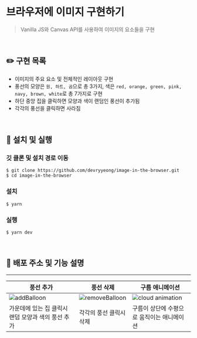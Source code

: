 # 브라우저에 이미지 구현하기

> Vanilla JS와 Canvas API를 사용하여 이미지의 요소들을 구현

<br>

## ✏️ 구현 목록
- 이미지의 주요 요소 및 전체적인 레이아웃 구현
- 풍선의 모양은 `원, 하트, 곰`으로 총 3가지, 색은 `red, orange, green, pink, navy, brown, white`로 총 7가지로 구현
- 하단 중앙 집을 클릭하면 모양과 색이 랜덤인 풍선이 추가됨
- 각각의 풍선을 클릭하면 사라짐

<br>

## 🔧 설치 및 실행

### 깃 클론 및 설치 경로 이동

```
$ git clone https://github.com/devryyeong/image-in-the-browser.git
$ cd image-in-the-browser
```

### 설치

```
$ yarn
```

### 실행

```
$ yarn dev
```

<br>

## 📎 배포 주소 및 기능 설명
---
|**풍선 추가**|**풍선 삭제**|**구름 애니메이션**|
|---|---|---|
|![addBalloon](https://github.com/devryyeong/image-in-the-browser/assets/68095767/98b84ac5-c7c5-4529-b1e0-f81a741c69d9)|![removeBalloon](https://github.com/devryyeong/image-in-the-browser/assets/68095767/f39e8be9-c6d1-45db-99fc-e577b7e17c46)|![cloud animation](https://github.com/devryyeong/image-in-the-browser/assets/68095767/2165eeb9-cb09-408a-9888-167a19af30e7)|
|가운데에 있는 집 클릭시 랜덤 모양과 색의 풍선 추가|각각의 풍선 클릭시 삭제|구름이 상단에 수평으로 움직이는 애니메이션|


